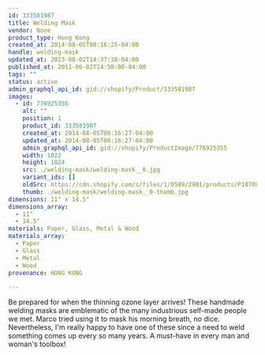 ```yaml
---
id: 333581987
title: Welding Mask
vendor: None
product_type: Hong Kong
created_at: 2014-08-05T00:16:25-04:00
handle: welding-mask
updated_at: 2023-08-02T14:37:38-04:00
published_at: 2011-06-02T14:58:00-04:00
tags: ""
status: active
admin_graphql_api_id: gid://shopify/Product/333581987
images:
  - id: 776925355
    alt: ""
    position: 1
    product_id: 333581987
    created_at: 2014-08-05T00:16:27-04:00
    updated_at: 2014-08-05T00:16:27-04:00
    admin_graphql_api_id: gid://shopify/ProductImage/776925355
    width: 1022
    height: 1024
    src: ./welding-mask/welding-mask__0.jpg
    variant_ids: []
    oldSrc: https://cdn.shopify.com/s/files/1/0589/2901/products/P1070887.jpeg?v=1407212187
    thumb: ./welding-mask/welding-mask__0-thumb.jpg
dimensions: 11" x 14.5"
dimensions_array:
  - 11"
  - 14.5"
materials: Paper, Glass, Metal & Wood
materials_array:
  - Paper
  - Glass
  - Metal
  - Wood
provenance: HONG KONG

---
```


Be prepared for when the thinning ozone layer arrives! These handmade welding masks are emblematic of the many industrious self-made people we met. Marco tried using it to mask his morning breath, no dice. Nevertheless, I'm really happy to have one of these since a need to weld something comes up every so many years. A must-have in every man and woman's toolbox!